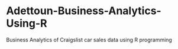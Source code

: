 # Adettoun-Business-Analytics-Using-R
Business Analytics of Craigslist car sales data using R programming 
